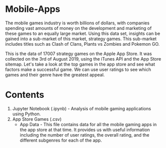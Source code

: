 # Mobile-Apps

The mobile games industry is worth billions of dollars, with companies spending vast amounts of money on the development and marketing of these games to an equally large market. Using this data set, insights can be gained into a sub-market of this market, strategy games. This sub-market includes titles such as Clash of Clans, Plants vs Zombies and Pokemon GO.

This is the data of 17007 strategy games on the Apple App Store. It was collected on the 3rd of August 2019, using the iTunes API and the App Store sitemap. Let's take a look at the top games in the app store and see what factors make a successful game. We can use user ratings to see which games and their genre have the greatest appeal.

# Contents

1. Jupyter Notebook (.ipynb) - Analysis of mobile gaming applications using Python.
2. App Store Games (.csv)
	- App Data - This file contains data for all the mobile gaming apps in the app store at that time. It provides us with useful information including the number of user ratings, the overall rating, and the different subgenres for each of the app.
	

